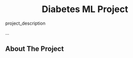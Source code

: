 <a id="readme-top"></a>


<h1 align="center">Diabetes ML Project</h1>
<p align="center">
    <p>project_description</p>
    <p>...</p>
</p>

<!-- ABOUT THE PROJECT -->
## About The Project